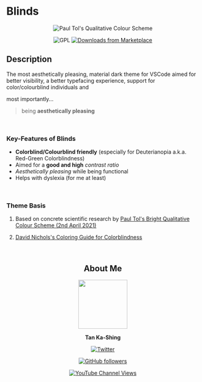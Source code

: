 # Blinds

<div style="text-align: center">
<p align="center">

![Paul Tol's Qualitative Colour Scheme](https://personal.sron.nl/~pault/images/scheme_bright.png)

![GPL](https://img.shields.io/github/license/orbulant/blinds-theme?style=for-the-badge) <a href="https://marketplace.visualstudio.com/items?itemName=tankashing.blinds-theme"> ![Downloads from Marketplace](https://img.shields.io/visual-studio-marketplace/d/tankashing.blinds-theme?color=%2344FFC3&style=for-the-badge) </a>

</p>
</div>

## Description

The most aesthetically pleasing, material dark theme for VSCode aimed for better visibility, a better typefacing experience, support for color/colourblind individuals and

most importantly...

> being **aesthetically pleasing**

</br>

### Key-Features of Blinds
* **Colorblind/Colourblind friendly** (especially for Deuterianopia a.k.a. Red-Green Colorblindness)
* Aimed for a **good and high** *contrast ratio*
* _Aesthetically pleasing_ while being functional
* Helps with dyslexia (for me at least)

</br>

### Theme Basis
1. Based on concrete scientific research by [Paul Tol's Bright Qualitative Colour Scheme (2nd April 2021)](https://personal.sron.nl/~pault/#fig:scheme_bright)

2. [David Nichols's Coloring Guide for Colorblindness](https://davidmathlogic.com/colorblind/#%23332288-%23117733-%2344AA99-%2388CCEE-%23DDCC77-%23CC6677-%23AA4499-%23882255)

</br>

<div style="text-align: center">
<p align="center">

## About Me

<img src="https://media-exp1.licdn.com/dms/image/C5603AQGIlkYi6VuvTQ/profile-displayphoto-shrink_800_800/0/1603808050235?e=1638403200&v=beta&t=4ByVimRolCN_F0TU-GhSHTHE2yNWG08b0P-AClWLZVg" width="128">

**Tan Ka-Shing**



<a href="https://www.twitter.com/cuhshing">

![Twitter](https://img.shields.io/twitter/follow/cuhshing?style=for-the-badge)

</a>

<a href="https://github.com/orbulant">

![GitHub followers](https://img.shields.io/github/followers/orbulant?label=GitHub&logo=GitHub&style=for-the-badge)

</a>

<a href="https://www.youtube.com/channel/UCgNuAdhsibJ5PXng1_93Nng">

![YouTube Channel Views](https://img.shields.io/youtube/channel/views/UCgNuAdhsibJ5PXng1_93Nng?label=YouTube&logo=YouTube&style=for-the-badge)

</a>

</p>
</div>

